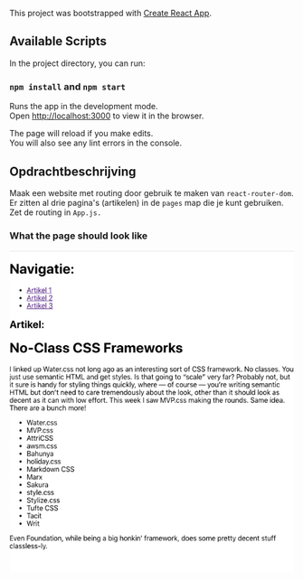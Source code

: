 This project was bootstrapped with [Create React App](https://github.com/facebook/create-react-app).

## Available Scripts

In the project directory, you can run:

### `npm install` and `npm start`

Runs the app in the development mode.<br />
Open [http://localhost:3000](http://localhost:3000) to view it in the browser.

The page will reload if you make edits.<br />
You will also see any lint errors in the console.

## Opdrachtbeschrijving

Maak een website met routing door gebruik te maken van <code>react-router-dom</code>. Er zitten al drie pagina's (artikelen) in de <code>pages</code> map die je kunt gebruiken. Zet de routing in <code>App.js.</code>

### What the page should look like

![Screenshot](screenshot.png)